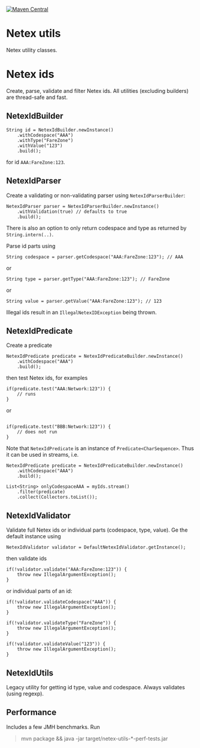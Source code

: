 [![Maven Central](https://img.shields.io/maven-central/v/no.entur.abt/netex-utils.svg)](https://mvnrepository.com/artifact/no.entur.abt/netex-utils)
# Netex utils

Netex utility classes.

# Netex ids

Create, parse, validate and filter Netex ids. All utilities (excluding builders) are thread-safe and fast.

## NetexIdBuilder

```
String id = NetexIdBuilder.newInstance()
    .withCodespace("AAA")
    .withType("FareZone")
    .withValue("123")
    .build();
```

for id `AAA:FareZone:123`.

## NetexIdParser

Create a validating or non-validating parser using `NetexIdParserBuilder`:

```
NetexIdParser parser = NetexIdParserBuilder.newInstance()
    .withValidation(true) // defaults to true
    .build();

```

There is also an option to only return codespace and type as returned by `String.intern(..)`.

Parse id parts using

```
String codespace = parser.getCodespace("AAA:FareZone:123"); // AAA
```

or

```
String type = parser.getType("AAA:FareZone:123"); // FareZone
```

or

```
String value = parser.getValue("AAA:FareZone:123"); // 123
```

Illegal ids result in an `IllegalNetexIDException` being thrown.

## NetexIdPredicate

Create a predicate

```
NetexIdPredicate predicate = NetexIdPredicateBuilder.newInstance()
    .withCodespace("AAA")
    .build();
```

then test Netex ids, for examples

```
if(predicate.test("AAA:Network:123")) {
    // runs
}
```

or

```

if(predicate.test("BBB:Network:123")) {
    // does not run
}
```

Note that `NetexIdPredicate` is an instance of `Predicate<CharSequence>`. Thus it can be used in streams, i.e.

```
NetexIdPredicate predicate = NetexIdPredicateBuilder.newInstance()
    .withCodespace("AAA")
    .build();

List<String> onlyCodespaceAAA = myIds.stream()
    .filter(predicate)
    .collect(Collectors.toList());
```

## NetexIdValidator

Validate full Netex ids or individual parts (codespace, type, value). Ge the default instance using

```
NetexIdValidator validator = DefaultNetexIdValidator.getInstance();
```

then validate ids

```
if(!validator.validate("AAA:FareZone:123")) {
    throw new IllegalArgumentException(); 
}
```

or individual parts of an id:

```
if(!validator.validateCodespace("AAA")) {
    throw new IllegalArgumentException(); 
}
```

```
if(!validator.validateType("FareZone")) {
    throw new IllegalArgumentException(); 
}
```

```
if(!validator.validateValue("123")) {
    throw new IllegalArgumentException(); 
}
```

## NetexIdUtils

Legacy utility for getting id type, value and codespace. Always validates (using regexp).

## Performance
Includes a few JMH benchmarks. Run

> mvn package && java -jar target/netex-utils-*-perf-tests.jar
